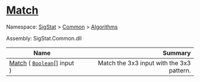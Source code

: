 # [Match](./PatternMatching3x3-100664165.md)

Namespace: [SigStat]() > [Common](./../../README.md) > [Algorithms](./../README.md)

Assembly: SigStat.Common.dll

| Name | Summary  |
| ------| -----------:|
| [Match](./PatternMatching3x3-100664165.md) ( [`Boolean`](https://docs.microsoft.com/en-us/dotnet/api/System.Boolean)[] input ) | Match the 3x3 input with the 3x3 pattern.
